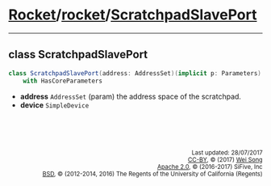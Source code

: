 [Rocket](../Readme.md)/[rocket](../rocket.md)/[ScratchpadSlavePort](https://github.com/freechipsproject/rocket-chip/blob/master/src/main/scala/rocket/ScratchpadSlavePort.scala)
========================

************************

## class ScratchpadSlavePort

~~~scala
class ScratchpadSlavePort(address: AddressSet)(implicit p: Parameters) extends LazyModule
    with HasCoreParameters
~~~

+ **address** `AddressSet` (param) the address space of the scratchpad.
+ **device** `SimpleDevice` 



<br><br><br><p align="right">
<sub>
Last updated: 28/07/2017<br>
[CC-BY](https://creativecommons.org/licenses/by/3.0/), &copy; (2017) [Wei Song](mailto:wsong83@gmail.com)<br>
[Apache 2.0](https://github.com/freechipsproject/rocket-chip/blob/master/LICENSE.SiFive), &copy; (2016-2017) SiFive, Inc<br>
[BSD](https://github.com/freechipsproject/rocket-chip/blob/master/LICENSE.Berkeley), &copy; (2012-2014, 2016) The Regents of the University of California (Regents)
</sub>
</p>
